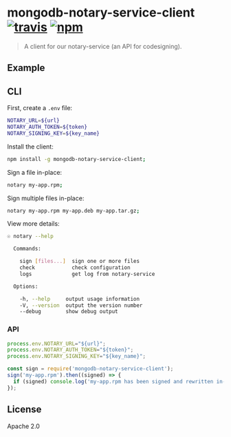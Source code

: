 # mongodb-notary-service-client [![travis][travis_img]][travis_url] [![npm][npm_img]][npm_url]

> A client for our notary-service (an API for codesigning).

## Example

## CLI

First, create a `.env` file:

```bash
NOTARY_URL=${url}
NOTARY_AUTH_TOKEN=${token}
NOTARY_SIGNING_KEY=${key_name}
```

Install the client:

```bash
npm install -g mongodb-notary-service-client;
```

Sign a file in-place:

```bash
notary my-app.rpm;
```

Sign multiple files in-place:

```bash
notary my-app.rpm my-app.deb my-app.tar.gz;
```

View more details:

```bash
☉ notary --help

  Commands:

    sign [files...]  sign one or more files
    check            check configuration
    logs             get log from notary-service

  Options:

    -h, --help     output usage information
    -V, --version  output the version number
    --debug        show debug output
```

### API


```javascript
process.env.NOTARY_URL="${url}";
process.env.NOTARY_AUTH_TOKEN="${token}";
process.env.NOTARY_SIGNING_KEY="${key_name}";

const sign = require('mongodb-notary-service-client');
sign('my-app.rpm').then((signed) => {
  if (signed) console.log('my-app.rpm has been signed and rewritten in-place');
});
```

## License

Apache 2.0

[travis_img]: https://img.shields.io/travis/mongodb-js/notary-service-client.svg
[travis_url]: https://travis-ci.org/mongodb-js/notary-service-client
[npm_img]: https://img.shields.io/npm/v/mongodb-notary-service-client.svg
[npm_url]: https://npmjs.org/package/mongodb-notary-service-client
